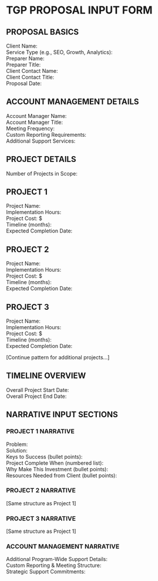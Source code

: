 # TGP PROPOSAL INPUT FORM

## PROPOSAL BASICS
Client Name:  
Service Type (e.g., SEO, Growth, Analytics):  
Preparer Name:  
Preparer Title:  
Client Contact Name:  
Client Contact Title:  
Proposal Date:  

## ACCOUNT MANAGEMENT DETAILS
Account Manager Name:  
Account Manager Title:  
Meeting Frequency:  
Custom Reporting Requirements:  
Additional Support Services:  

## PROJECT DETAILS
Number of Projects in Scope:  

## PROJECT 1
Project Name:  
Implementation Hours:  
Project Cost: $  
Timeline (months):  
Expected Completion Date:  

## PROJECT 2
Project Name:  
Implementation Hours:  
Project Cost: $  
Timeline (months):  
Expected Completion Date:  

## PROJECT 3
Project Name:  
Implementation Hours:  
Project Cost: $  
Timeline (months):  
Expected Completion Date:  

[Continue pattern for additional projects...]

## TIMELINE OVERVIEW
Overall Project Start Date:  
Overall Project End Date:  

## NARRATIVE INPUT SECTIONS

### PROJECT 1 NARRATIVE
Problem:  
Solution:  
Keys to Success (bullet points):  
Project Complete When (numbered list):  
Why Make This Investment (bullet points):  
Resources Needed from Client (bullet points):  

### PROJECT 2 NARRATIVE
[Same structure as Project 1]

### PROJECT 3 NARRATIVE
[Same structure as Project 1]

### ACCOUNT MANAGEMENT NARRATIVE
Additional Program-Wide Support Details:  
Custom Reporting & Meeting Structure:  
Strategic Support Commitments:  
